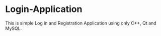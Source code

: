 # Login-Application
This is simple Log in and Registration Application using only C++, Qt and MySQL.
